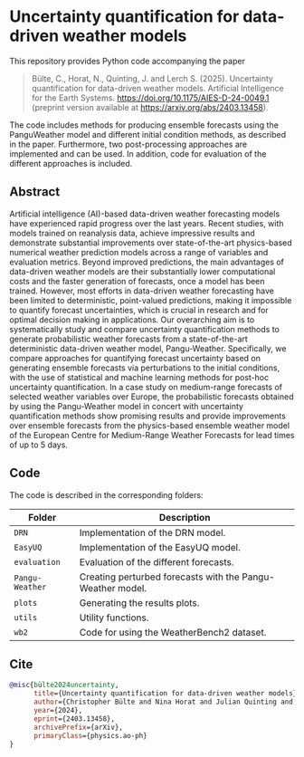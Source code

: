 # Uncertainty quantification for data-driven weather models

This repository provides Python code accompanying the paper
> Bülte, C., Horat, N., Quinting, J. and Lerch S. (2025). Uncertainty quantification for data-driven weather models. Artificial Intelligence for the Earth Systems. https://doi.org/10.1175/AIES-D-24-0049.1 (preprint version available at https://arxiv.org/abs/2403.13458).
     
The code includes methods for producing ensemble forecasts using the PanguWeather model and different initial condition methods, as described in the paper. Furthermore, two post-processing approaches are implemented and can be used. In addition, code for evaluation of the different approaches is included.

## Abstract

Artificial intelligence (AI)-based data-driven weather forecasting models have experienced rapid progress over the last years. Recent studies, with models trained on reanalysis data, achieve impressive results and demonstrate substantial improvements over state-of-the-art physics-based numerical weather prediction models across a range of variables and evaluation metrics. Beyond improved predictions, the main advantages of data-driven weather models are their substantially lower computational costs and the faster generation of forecasts, once a model has been trained. However, most efforts in data-driven weather forecasting have been limited to deterministic, point-valued predictions, making it impossible to quantify forecast uncertainties, which is crucial in research and for optimal decision making in applications. Our overarching aim is to systematically study and compare uncertainty quantification methods to generate probabilistic weather forecasts from a state-of-the-art deterministic data-driven weather model, Pangu-Weather. Specifically, we compare approaches for quantifying forecast uncertainty based on generating ensemble forecasts via perturbations to the initial conditions, with the use of statistical and machine learning methods for post-hoc uncertainty quantification. In a case study on medium-range forecasts of selected weather variables over Europe, the probabilistic forecasts obtained by using the Pangu-Weather model in concert with uncertainty quantification methods show promising results and provide improvements over ensemble forecasts from the physics-based ensemble weather model of the European Centre for Medium-Range Weather Forecasts for lead times of up to 5 days.


## Code

The code is described in the corresponding folders:

| Folder | Description |
| ---- | ----------- | 
| `DRN` | Implementation of the DRN model. |
| `EasyUQ` | Implementation of the EasyUQ model. |
| `evaluation` | Evaluation of the different forecasts. |
| `Pangu-Weather` | Creating perturbed forecasts with the Pangu-Weather model. |
| `plots` | Generating the results plots. |
| `utils` | Utility functions. |
| `wb2` | Code for using the WeatherBench2 dataset. |

## Cite
```bibtex
@misc{bülte2024uncertainty,
      title={Uncertainty quantification for data-driven weather models}, 
      author={Christopher Bülte and Nina Horat and Julian Quinting and Sebastian Lerch},
      year={2024},
      eprint={2403.13458},
      archivePrefix={arXiv},
      primaryClass={physics.ao-ph}
}
```

